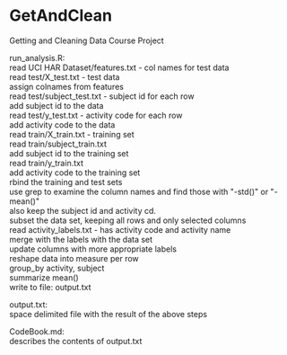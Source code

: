 # GetAndClean
Getting and Cleaning Data Course Project  

run_analysis.R:  
read UCI HAR Dataset/features.txt - col names for test data  
read test/X_test.txt - test data  
assign colnames from features  
read test/subject_test.txt - subject id for each row  
add subject id to the data  
read test/y_test.txt - activity code for each row  
add activity code to the data  
read train/X_train.txt - training set  
read train/subject_train.txt  
add subject id to the training set  
read train/y_train.txt  
add activity code to the training set  
rbind the training and test sets  
use grep to examine the column names and find those with "-std()" or "-mean()"  
also keep the subject id and activity cd.  
subset the data set, keeping all rows and only selected columns  
read activity_labels.txt - has activity code and activity name  
merge with the labels with the data set  
update columns with more appropriate labels  
reshape data into measure per row  
group_by activity, subject  
summarize mean()  
write to file: output.txt  
  
output.txt:  
space delimited file with the result of the above steps  
  
CodeBook.md:  
describes the contents of output.txt  
